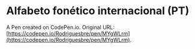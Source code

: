 # Alfabeto fonético internacional (PT)

A Pen created on CodePen.io. Original URL: [https://codepen.io/Rodriguesbre/pen/MYgWLrm](https://codepen.io/Rodriguesbre/pen/MYgWLrm).

